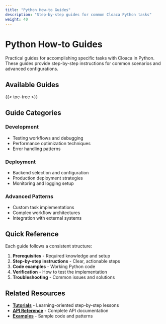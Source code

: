 ```yaml
---
title: "Python How-to Guides"
description: "Step-by-step guides for common Cloaca Python tasks"
weight: 40
---
```


# Python How-to Guides

Practical guides for accomplishing specific tasks with Cloaca in Python. These guides provide step-by-step instructions for common scenarios and advanced configurations.

## Available Guides

{{< toc-tree >}}

## Guide Categories

### Development
- Testing workflows and debugging
- Performance optimization techniques
- Error handling patterns

### Deployment
- Backend selection and configuration
- Production deployment strategies
- Monitoring and logging setup

### Advanced Patterns
- Custom task implementations
- Complex workflow architectures
- Integration with external systems

## Quick Reference

Each guide follows a consistent structure:

1. **Prerequisites** - Required knowledge and setup
2. **Step-by-step instructions** - Clear, actionable steps
3. **Code examples** - Working Python code
4. **Verification** - How to test the implementation
5. **Troubleshooting** - Common issues and solutions

## Related Resources

- **[Tutorials](/python-bindings/tutorials/)** - Learning-oriented step-by-step lessons
- **[API Reference](/python-bindings/api-reference/)** - Complete API documentation
- **[Examples](/python-bindings/examples/)** - Sample code and patterns
